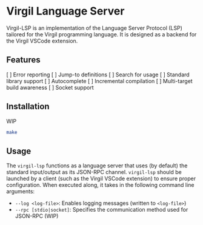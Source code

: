 # Virgil Language Server

Virgil-LSP is an implementation of the Language Server Protocol (LSP) tailored for the Virgil programming language. It is designed as a backend for the Virgil VSCode extension.

## Features
[ ] Error reporting
[ ] Jump-to definitions
[ ] Search for usage
[ ] Standard library support
[ ] Autocomplete
[ ] Incremental compilation
[ ] Multi-target build awareness
[ ] Socket support

## Installation
WIP
```sh
make
```

## Usage

The `virgil-lsp` functions as a language server that uses (by default) the standard input/output as its JSON-RPC channel. `virgil-lsp` should be launched by a client (such as the Virgil VSCode extension) to ensure proper configuration. When executed along, it takes in the following command line arguments:
- `--log <log-file>`: Enables logging messages (written to `<log-file>`)
- `--rpc [stdio|socket]`: Specifies the communication method used for JSON-RPC (WIP)
